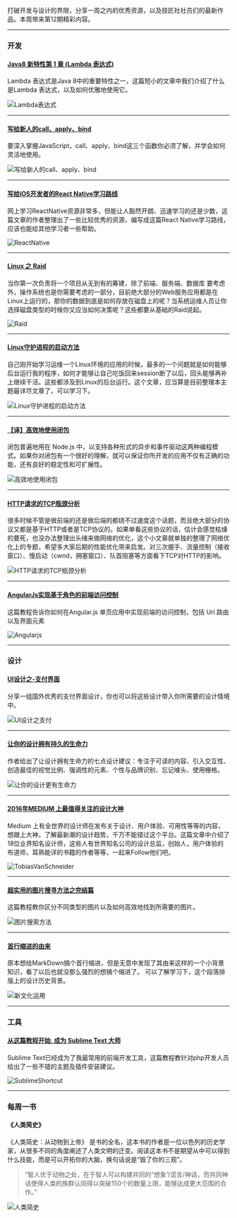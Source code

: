 打破开发与设计的界限，分享一周之内的优秀资源，以及技匠社社员们的最新作品。本周带来第12期精彩内容。

---
### 开发

#### [Java8 新特性第 1 章 (Lambda 表达式)](http://gold.xitu.io/post/57d7c80b67f3560057f0b234)
Lambda 表达式是Java 8中的重要特性之一，这篇短小的文章中我们介绍了什么是Lambda 表达式，以及如何优雅地使用它。

![Lambda表达式][1]

---
#### [写给新人的call、apply、bind](https://aotu.io/notes/2016/09/02/Different-Binding/?o2src=juejin&o2layout=compat)
要深入掌握JavaScript，call、apply、bind这三个函数你必须了解，并学会如何灵活地使用。

![写给新人的call、apply、bind][2]

---
#### [写给iOS开发者的React Native学习路线](http://blog.talisk.cn/blog/2016/08/13/RN-Learning-path-for-iOS-developer/)
网上学习ReactNative资源非常多，但能让人豁然开朗、迅速学习的还是少数，这篇文章的作者整理出了一些比较优秀的资源，编写成这篇React Native学习路线，应该也能给其他学习者一些帮助。

![ReactNative][3]
 
---
#### [Linux 之 Raid](http://www.linuxidc.com/Linux/2015-08/122191.htm)
当你第一次负责将一个项目从无到有的筹建，除了前端、服务端、数据库 要考虑外，操作系统也是你需要考虑的一部分，目前绝大部分的Web服务应用都是在Linux上运行的，那你的数据到底是如何存放在磁盘上的呢？当系统运维人员让你选择磁盘类型的时候你又应当如何决策呢？这些都要从基础的Raid说起。

![Raid][12]

---
#### [Linux守护进程的启动方法](http://www.ruanyifeng.com/blog/2016/02/linux-daemon.html)
自己刚开始学习运维一个Linux环境的应用的时候，最多的一个问题就是如何能够后台运行我的程序，如何才能够让自己吃饭回来session断了以后，回头能够再补上继续干活。这些都涉及到Linux的后台运行。这个文章，应当算是目前整理本主题最详尽文章了，可以学习下。

![Linux守护进程的启动方法][14]

---
#### [【译】高效地使用闭包](http://jasonliao.me/posts/2016-05-06-use-javascript-closures-efficiently.html)
闭包普遍地用在 Node.js 中，以支持各种形式的异步和事件驱动这两种编程模式。如果你对闭包有一个很好的理解，就可以保证你所开发的应用不仅有正确的功能，还有良好的稳定性和可扩展性。

![高效地使用闭包][4]

---
#### [HTTP请求的TCP瓶颈分析](http://bhsc881114.github.io/2015/06/23/HTTP%E8%AF%B7%E6%B1%82%E7%9A%84TCP%E7%93%B6%E9%A2%88%E5%88%86%E6%9E%90/)
很多时候不管是做前端的还是做后端的都绕不过速度这个话题，而且绝大部分的协议又都是基于HTTP或者是TCP协议的。如果单看这些协议的话，估计会感觉枯燥的要死，也没办法整理出头绪来做网络的优化，这个小文章就单独的整理了网络优化上的专题，希望多大家后期的性能优化带来启发。对三次握手、流量控制（接收窗口）、慢启动（cwnd，拥塞窗口）、队首阻塞等方面看下TCP对HTTP的影响。

![HTTP请求的TCP瓶颈分析][15]

---
#### [AngularJs实现基于角色的前端访问控制](http://www.zgljl2012.com/2016/08/16/angularjsshi-xian-ji-yu-jiao-se-de-qian-duan-fang-wen-kong-zhi/)
这篇教程告诉你如何在Angular.js 单页应用中实现前端的访问控制，包括 Url 路由以及界面元素

![Angularjs][5]

---
### 设计
#### [UI设计之-支付界面](http://theme.bcoder.cn/216.html)
分享一组国外优秀的支付界面设计，你也可以将这些设计带入你所需要的设计情境中。

![UI设计之支付][6]

---
#### [让你的设计拥有持久的生命力](http://www.uisdc.com/create-a-timeless-design)
作者给出了让设计拥有生命力的七点设计建议：专注于可读的内容、引入交互性、创造最佳的视觉比例、强调性的元素、个性与品牌识别、忘记噱头、使用栅格。

![让你的设计更有生命力][8]

---
#### [2016年MEDIUM 上最值得关注的设计大神](http://www.uisdc.com/2016-best-medium-design-blogger#)
Medium 上有全世界的设计师在发布关于设计、用户体验、可用性等等的内容，想跟上大神，了解最新潮的设计趋势，千万不能错过这个平台。这篇文章中介绍了18位业界知名设计师，这些人有世界知名公司的设计总监，创始人，用户体验的布道师，耳熟能详的书籍的作者等等，一起来Follow他们吧。

![TobiasVanSchneider][9]

---
#### [超实用的图片搜寻方法之完结篇](http://www.uisdc.com/essential-image-search-skills-2#)
这篇教程教你区分不同类型的图片以及如何高效地找到所需要的图片。

![图片搜索方法][7]

---
#### [首行缩进的由来](http://www.jianshu.com/p/5a8bdf886784)
原本想给MarkDown搞个首行缩进，但是无意中发现了其由来这样的一个小背景知识，看了以后也就没那么强烈的想搞个缩进了。
可以了解学习下，这个段落排版上的设计历史背景。

![新文化运用][13]

---
### 工具

#### [从这篇教程开始, 成为 Sublime Text 大师](https://laravel-china.org/topics/2825)
Sublime Text已经成为了我最常用的前端开发工具，这篇教程教针对php开发人员给出了一些不错的主题及插件安装建议。

![SublimeShortcut][10]

---
### 每周一书

#### 《人类简史》
《人类简史：从动物到上帝》 是书的全名，这本书的作者是一位以色列的历史学家，从很多不同的角度阐述了人类文明的迁变。阅读这本书不是期望从中可以得到什么技能，而是可以开拓你的大脑，换句话说是“毁了你的三观”。

> “智人优于动物之处，在于智人可以构建共同的“想象”/谎言/神话，而共同神话使得人类的族群认同得以突破150个的数量上限，能够达成更大范围的合作。”

![人类简史][11]


[1]:./img/Lambda表达式.png
[2]:./img/写给新人的call、apply、bind.png
[3]:./img/ReactNative.png
[4]:./img/高效地使用闭包.png
[5]:./img/Angularjs.png
[6]:./img/UI设计之支付.png
[8]:./img/让你的设计更有生命力.png
[9]:./img/TobiasVanSchneider.png
[7]:./img/图片搜索方法.png
[10]:./img/SublimeShortcut.png
[11]:./img/人类简史.png
[12]:./img/Raid.png
[13]:./img/新文化运用.png
[14]:./img/Linux守护进程的启动方法.png
[15]:./img/HTTP请求的TCP瓶颈分析.png
